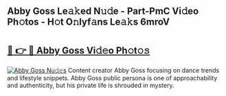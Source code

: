 ## Abby Goss Le𝚊𝚔ed N𝚞𝚍e - Part-PmC Vi𝚍eo Ph𝚘tos - H𝚘t O𝚗lyf𝚊ns Le𝚊𝚔s 6mroV

# <h2><a href="http://hf0c7z.feru.top/?c=Abby+Goss">🔗 👉 🔴 Abby Goss Vi𝚍𝚎o Ph𝚘t𝚘𝚜</a></h2>

[![Abby Goss Nu𝚍𝚎s](https://i.imgur.com/0TWrTi3.gif)](http://hf0c7z.feru.top/?c=Abby+Goss)
Content creator Abby Goss focusing on dance trends and lifestyle snippets. Abby Goss public persona is one of approachability and authenticity, but his private life is shrouded in mystery. 
